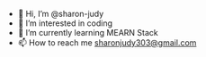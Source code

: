 - 👋 Hi, I’m @sharon-judy
- 👀 I’m interested in coding
- 🌱 I’m currently learning MEARN Stack
- 📫 How to reach me sharonjudy303@gmail.com
  


<!---
sharon-judy/sharon-judy is a ✨ special ✨ repository because its `README.md` (this file) appears on your GitHub profile.
You can click the Preview link to take a look at your changes.
--->
